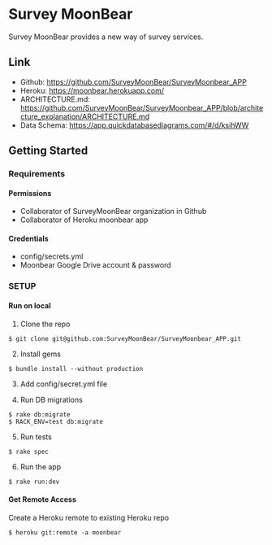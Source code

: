 # Survey MoonBear

 Survey MoonBear provides a new way of survey services.

## Link
- Github: https://github.com/SurveyMoonBear/SurveyMoonbear_APP
- Heroku: https://moonbear.herokuapp.com/
- ARCHITECTURE.md: https://github.com/SurveyMoonBear/SurveyMoonbear_APP/blob/architecture_explanation/ARCHITECTURE.md
- Data Schema: https://app.quickdatabasediagrams.com/#/d/ksihWW

## Getting Started

### Requirements
#### Permissions
- Collaborator of SurveyMoonBear organization in Github
- Collaborator of Heroku moonbear app

#### Credentials
- config/secrets.yml
- Moonbear Google Drive account & password

### SETUP
#### Run on local

1. Clone the repo
```
$ git clone git@github.com:SurveyMoonBear/SurveyMoonbear_APP.git
```

2. Install gems
```
$ bundle install --without production
```

3. Add config/secret.yml file

4. Run DB migrations
```
$ rake db:migrate
$ RACK_ENV=test db:migrate
```

5. Run tests
```
$ rake spec
```

6. Run the app
```
$ rake run:dev
```

#### Get Remote Access
Create a Heroku remote to existing Heroku repo
```
$ heroku git:remote -a moonbear
```

